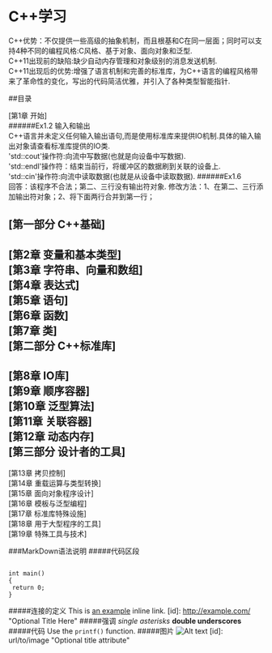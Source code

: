 C++学习
=====
<p> 
C++优势：不仅提供一些高级的抽象机制，而且根基和C在同一层面；同时可以支持4种不同的编程风格:C风格、基于对象、面向对象和泛型.<br />
C++11出现前的缺陷:缺少自动内存管理和对象级别的消息发送机制.<br />
C++11出现后的优势:增强了语言机制和完善的标准库，为C++语言的编程风格带来了革命性的变化，写出的代码简洁优雅，并引入了各种类型智能指针.
</p>

##目录

[第1章 开始] <br />
######Ex1.2 输入和输出  
C++语言并未定义任何输入输出语句,而是使用标准库来提供IO机制.具体的输入输出对象请查看标准库提供的IO类.   
'std::cout'操作符:向流中写数据(也就是向设备中写数据).   
'std::endl'操作符：结束当前行，将缓冲区的数据刷到关联的设备上.  
'std::cin'操作符:向流中读取数据(也就是从设备中读取数据).
######Ex1.6   
回答：该程序不合法；第二、三行没有输出符对象.
修改方法：1、在第二、三行添加输出符对象；2、将下面两行合并到第一行；  

[第一部分 C++基础] <br />
------
[第2章 变量和基本类型]  <br />
[第3章 字符串、向量和数组]  <br />
[第4章 表达式] <br />
[第5章 语句] <br />
[第6章 函数] <br />
[第7章 类] <br />
[第二部分 C++标准库] <br />
------
[第8章 IO库] <br />
[第9章 顺序容器] <br />
[第10章 泛型算法] <br />
[第11章 关联容器] <br />
[第12章 动态内存] <br />
[第三部分 设计者的工具] <br />
------
[第13章 拷贝控制] <br />
[第14章 重载运算与类型转换] <br />
[第15章 面向对象程序设计] <br />
[第16章 模板与泛型编程] <br />
[第17章 标准库特殊设施] <br />
[第18章 用于大型程序的工具] <br />
[第19章 特殊工具与技术] <br />

###MarkDown语法说明
#####代码区段
<pre><code>
int main()
{
 return 0;
}
</code></pre>
#####连接的定义
This is [an example](http://example.com/ "Title") inline link.
[id]: <http://example.com/>  "Optional Title Here"
#####强调
*single asterisks*
__double underscores__
#####代码
Use the `printf()` function.
#####图片
![Alt text](/path/to/img.jpg)
[id]: url/to/image  "Optional title attribute"



